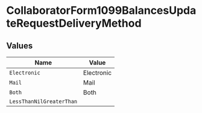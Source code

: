 # CollaboratorForm1099BalancesUpdateRequestDeliveryMethod


## Values

| Name                     | Value                    |
| ------------------------ | ------------------------ |
| `Electronic`             | Electronic               |
| `Mail`                   | Mail                     |
| `Both`                   | Both                     |
| `LessThanNilGreaterThan` | <nil>                    |